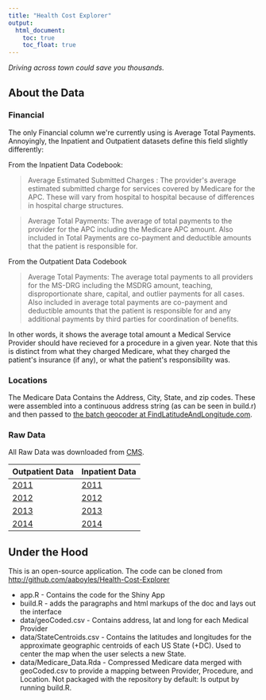 ```yaml
---
title: "Health Cost Explorer"
output:
  html_document:
    toc: true
    toc_float: true
---
```


*Driving across town could save you thousands.*

About the Data
--------------

### Financial

The only Financial column we're currently using is Average Total Payments.  Annoyingly, the Inpatient and Outpatient datasets define this field slightly differently:

From the Inpatient Data Codebook:

> Average Estimated Submitted Charges : The provider's average estimated submitted charge for services covered by Medicare for the APC. These will vary from hospital to hospital because of differences in hospital charge structures.

> Average Total Payments: The average of total payments to the provider for the APC including the Medicare APC amount. Also included in Total Payments are co-payment and deductible amounts that the patient is responsible for.

From the Outpatient Data Codebook

> Average Total Payments: The average total payments to all providers for the MS-DRG including the MSDRG amount, teaching, disproportionate share, capital, and outlier payments for all cases.  Also included in average total payments are co-payment and deductible amounts that the patient is responsible for and any additional payments by third parties for coordination of benefits. 

In other words, it shows the average total amount a Medical Service Provider should have recieved for a procedure in a given year.  Note that this is distinct from what they charged Medicare, what they charged the patient's insurance (if any), or what the patient's responsibility was.

### Locations

The Medicare Data Contains the Address, City, State, and zip codes. These were assembled into a continuous address string (as can be seen in build.r) and then passed to [the batch geocoder at FindLatitudeAndLongitude.com](http://www.findlatitudeandlongitude.com/batch-geocode/).

### Raw Data

All Raw Data was downloaded from [CMS](http://cms.gov).

Outpatient Data | Inpatient Data
----------------|---------------
[2011](http://www.cms.gov/Research-Statistics-Data-and-Systems/Statistics-Trends-and-Reports/Medicare-Provider-Charge-Data/Outpatient2011.html) | [2011](http://www.cms.gov/Research-Statistics-Data-and-Systems/Statistics-Trends-and-Reports/Medicare-Provider-Charge-Data/Inpatient2011.html)
[2012](http://www.cms.gov/Research-Statistics-Data-and-Systems/Statistics-Trends-and-Reports/Medicare-Provider-Charge-Data/Outpatient2012.html) | [2012](http://www.cms.gov/Research-Statistics-Data-and-Systems/Statistics-Trends-and-Reports/Medicare-Provider-Charge-Data/Inpatient2012.html)
[2013](http://www.cms.gov/Research-Statistics-Data-and-Systems/Statistics-Trends-and-Reports/Medicare-Provider-Charge-Data/Outpatient2013.html) | [2013](http://www.cms.gov/Research-Statistics-Data-and-Systems/Statistics-Trends-and-Reports/Medicare-Provider-Charge-Data/Inpatient2013.html)
[2014](http://www.cms.gov/Research-Statistics-Data-and-Systems/Statistics-Trends-and-Reports/Medicare-Provider-Charge-Data/Outpatient2014.html) | [2014](http://www.cms.gov/Research-Statistics-Data-and-Systems/Statistics-Trends-and-Reports/Medicare-Provider-Charge-Data/Inpatient2014.html)

Under the Hood
--------------

This is an open-source application. The code can be cloned from http://github.com/aaboyles/Health-Cost-Explorer

 * app.R - Contains the code for the Shiny App
 * build.R - adds the paragraphs and html markups of the doc and lays out the interface
 * data/geoCoded.csv - Contains address, lat and long for each Medical Provider
 * data/StateCentroids.csv - Contains the latitudes and longitudes for the approximate geographic centroids of each US State (+DC). Used to center the map when the user selects a new State.
 * data/Medicare_Data.Rda - Compressed Medicare data merged with geoCoded.csv to provide a mapping between Provider, Procedure, and Location. Not packaged with the repository by default: Is output by running build.R.
